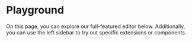 # Playground

On this page, you can explore our full-featured editor below. Additionally, you can use the left sidebar to try out specific extensions or components.
